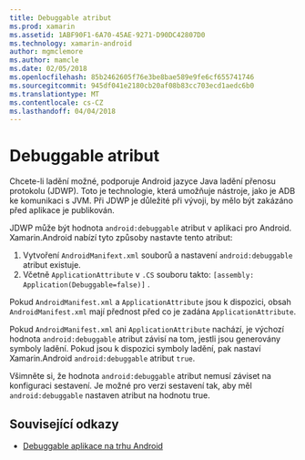 ```yaml
---
title: Debuggable atribut
ms.prod: xamarin
ms.assetid: 1ABF90F1-6A70-45AE-9271-D90DC42807D0
ms.technology: xamarin-android
author: mgmclemore
ms.author: mamcle
ms.date: 02/05/2018
ms.openlocfilehash: 85b2462605f76e3be8bae589e9fe6cf655741746
ms.sourcegitcommit: 945df041e2180cb20af08b83cc703ecd1aedc6b0
ms.translationtype: MT
ms.contentlocale: cs-CZ
ms.lasthandoff: 04/04/2018
---
```

# <a name="debuggable-attribute"></a>Debuggable atribut



Chcete-li ladění možné, podporuje Android jazyce Java ladění přenosu protokolu (JDWP). Toto je technologie, která umožňuje nástroje, jako je ADB ke komunikaci s JVM. Při JDWP je důležité při vývoji, by mělo být zakázáno před aplikace je publikován.

JDWP může být hodnota `android:debuggable` atribut v aplikaci pro Android. Xamarin.Android nabízí tyto způsoby nastavte tento atribut:

1.  Vytvoření `AndroidManifext.xml` souborů a nastavení `android:debuggable` atribut existuje.
2.  Včetně `ApplicationAttribute` v `.CS` souboru takto: `[assembly: Application(Debuggable=false)]` .


Pokud `AndroidManifest.xml` a `ApplicationAttribute` jsou k dispozici, obsah `AndroidManifest.xml` mají přednost před co je zadána `ApplicationAttribute`.

Pokud `AndroidManifest.xml` ani `ApplicationAttribute` nachází, je výchozí hodnota `android:debuggable` atribut závisí na tom, jestli jsou generovány symboly ladění. Pokud jsou k dispozici symboly ladění, pak nastaví Xamarin.Android `android:debuggable` atribut `true`.

Všimněte si, že hodnota `android:debuggable` atribut nemusí záviset na konfiguraci sestavení. Je možné pro verzi sestavení tak, aby měl `android:debuggable` nastaven atribut na hodnotu true.


## <a name="related-links"></a>Související odkazy

- [Debuggable aplikace na trhu Android](http://labs.mwrinfosecurity.com/blog/2011/07/07/debuggable-apps-in-android-market/)

